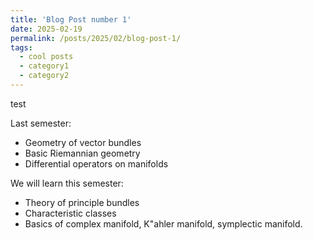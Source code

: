 ```yaml
---
title: 'Blog Post number 1'
date: 2025-02-19
permalink: /posts/2025/02/blog-post-1/
tags:
  - cool posts
  - category1
  - category2
---
```


test

Last semester:

* Geometry of vector bundles      
* Basic Riemannian geometry
* Differential operators on manifolds

We will learn this semester:

* Theory of principle bundles      
* Characteristic classes
* Basics of complex manifold, K\"ahler manifold, symplectic manifold.

